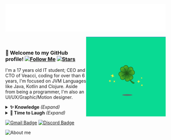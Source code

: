 ![My name](/assets/animated_logo.svg)

<a href="#" style="margin-left:20px;"><img align="right" src="/assets/lucky_clover.gif?raw=true" width="250" height="250"/></a>

### :wave: Welcome to my GitHub profile! [![Follow Me](https://img.shields.io/github/followers/phiberber?label=Follow%20me%21&&labelColor=6ada83&logoColor=white&color=0e0e1f)](https://img.shields.io/github/followers/phiberber?label=Follow%20me%21&&labelColor=6ada83&logoColor=white&color=0e0e1f) [![Stars](https://img.shields.io/github/stars/phiberber?&labelColor=6ada83&logoColor=white&color=0e0e1f)](https://img.shields.io/github/stars/phiberber?&labelColor=6ada83&logoColor=white&color=0e0e1f)

I'm a 17 years old IT student; CEO and CTO of Veacci, coding for over than 6 years, I'm focused on JVM Languages like Java, Kotlin and Clojure. Aside from being a programmer, I'm also an UI/UX/Graphic/Motion designer. 

<details>

  <summary> <b> ✨ Knowledge</b> <i>(Expand)</i> </summary>
  
  &nbsp;
  
  ![Java](https://img.shields.io/badge/-Java-black?logo=java&labelColor=6ada83&logoColor=white&color=0e0e1f)
  ![Kotlin](https://img.shields.io/badge/-Kotlin-black?logo=kotlin&labelColor=6ada83&logoColor=white&color=0e0e1f)
  ![Clojure](https://img.shields.io/badge/-Clojure-black?logo=clojure&labelColor=6ada83&logoColor=white&color=0e0e1f)
  ![Rust](https://img.shields.io/badge/-Rust-black?logo=rust&labelColor=6ada83&logoColor=white&color=0e0e1f)
  ![Python](https://img.shields.io/badge/-Python-black?logo=python&labelColor=6ada83&logoColor=white&color=0e0e1f)
  ![PHP](https://img.shields.io/badge/-PHP-black?logo=php&labelColor=6ada83&logoColor=white&color=0e0e1f)
  ![C#](https://img.shields.io/badge/-CSharp-black?logo=c-sharp&labelColor=6ada83&logoColor=white&color=0e0e1f)
  ![JavaScript](https://img.shields.io/badge/-JavaScript-black?logo=javascript&labelColor=6ada83&logoColor=white&color=0e0e1f)
  ![WebAssembly](https://img.shields.io/badge/-WebAssembly-black?logo=webassembly&labelColor=6ada83&logoColor=white&color=0e0e1f)
  ![Sass](https://img.shields.io/badge/-Sass-black?logo=sass&labelColor=6ada83&logoColor=white&color=0e0e1f)
  ![TypeScript](https://img.shields.io/badge/-TypeScript-black?logo=typescript&labelColor=6ada83&logoColor=white&color=0e0e1f)
  ![Dart](https://img.shields.io/badge/-Dart-black?logo=dart&labelColor=6ada83&logoColor=white&color=0e0e1f)
  ![NodeJS](https://img.shields.io/badge/-NodeJS-black?logo=node.js&labelColor=6ada83&logoColor=white&color=0e0e1f)
  
  ![MySQL](https://img.shields.io/badge/-MySQL-black?logo=mysql&labelColor=6ada83&logoColor=white&color=0e0e1f)
  ![MongoDB](https://img.shields.io/badge/-MongoDB-black?logo=mongodb&labelColor=6ada83&logoColor=white&color=0e0e1f)

  ![Git](https://img.shields.io/badge/-Git-black?logo=git&labelColor=6ada83&logoColor=white&color=0e0e1f)

  ![React](https://img.shields.io/badge/-React-black?logo=react&labelColor=6ada83&logoColor=white&color=0e0e1f)
  ![Gatsby](https://img.shields.io/badge/-Gatsby-black?logo=gatsby&labelColor=6ada83&logoColor=white&color=0e0e1f)
  ![NextJS](https://img.shields.io/badge/-NextJS-black?logo=next.jslabelColor=998cfa&logoColor=white&color=0e0e1f)
  ![NuxtJS](https://img.shields.io/badge/-NuxtJS-black?logo=nuxt.js&labelColor=6ada83&logoColor=white&color=0e0e1f)
  ![Vue](https://img.shields.io/badge/-Vue-black?logo=vue.js&labelColor=6ada83&logoColor=white&color=0e0e1f)

  ![GraphQL](https://img.shields.io/badge/-GraphQL-black?logo=graphql&labelColor=6ada83&logoColor=white&color=0e0e1f)

  ![After](https://img.shields.io/badge/-AfterEffects-black?logo=adobe-after-effects&labelColor=6ada83&logoColor=white&color=0e0e1f)
  ![Illustrator](https://img.shields.io/badge/-Illustrator-black?logo=adobe-illustrator&labelColor=6ada83&logoColor=white&color=0e0e1f)
  ![XD](https://img.shields.io/badge/-XD-black?logo=adobe-xd&labelColor=6ada83&logoColor=white&color=0e0e1f)
  

</details>

<details>

  <summary> <b> 🤗 Time to Laugh</b> <i>(Expand)</i> </summary>
  
  &nbsp;
  
  <img src="https://random-programming-meme.herokuapp.com/" alt="So funny" width=460/>
  
  *Fetched from a coding themed sub-reddit.*
  
</details>

[![Gmail Badge](https://img.shields.io/badge/-Gmail-c14438?style=flat-square&style=social&logo=Gmail&logoColor=white&link=mailto:phiberberian@gmail.com)](mailto:phiberberian@gmail.com)
[![Discord Badge](https://img.shields.io/badge/-Peixe-4153?style=flat-square&style=social&logo=Discord&logoColor=white&link=https://discordapp.com/users/670698504670150668/)](https://discordapp.com/users/670698504670150668/)


![About me](https://github-readme-stats.vercel.app/api?username=phiberber&show_icons=true&title_color=ffffff&bg_color=0e0e1f&hide_border=true&text_color=bababa&icon_color=62c678)
